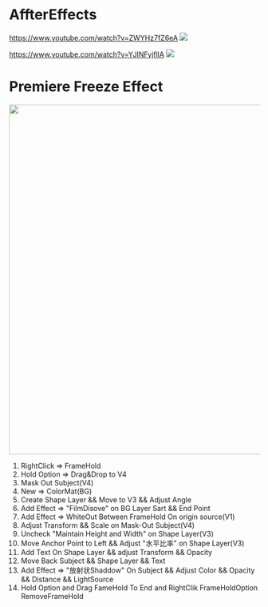 # AffterEffects
https://www.youtube.com/watch?v=ZWYHz7fZ6eA
![](./AfterEffects_FX_RainDrop/raindrop.gif)

https://www.youtube.com/watch?v=YJINFyjfllA
![](./AfterEffects_FX_Decay/decay.gif)

# Premiere Freeze Effect
<a href="https://www.youtube.com/channel/UC4fZRTNdAcHJMDm71MyMkew?sub_confirmation=1" /><img src="./PremierePro_Freeze_Effect_Tutorial/PremiereFreezeEffectTutorial.gif" width="700px"/></a>
1. RightClick => FrameHold
2. Hold Option => Drag&Drop to V4
3. Mask Out Subject(V4)
4. New => ColorMat(BG)
5. Create Shape Layer && Move to V3 && Adjust Angle
6. Add Effect => "FilmDisove" on BG Layer Sart && End Point
7. Add Effect => WhiteOut Between FrameHold On origin source(V1)
8. Adjust Transform && Scale on Mask-Out Subject(V4)
9. Uncheck "Maintain Height and Width" on Shape Layer(V3)
10. Move Anchor Point to Left && Adjust "水平比率" on Shape Layer(V3)
11. Add Text On Shape Layer && adjust Transform && Opacity
12. Move Back Subject && Shape Layer && Text
13. Add Effect => "放射状Shaddow" On Subject && 
	Adjust Color && Opacity && Distance && LightSource
14. Hold Option and Drag FameHold To End and
	RightClik FrameHoldOption RemoveFrameHold
